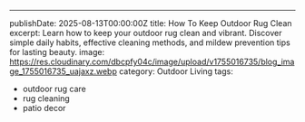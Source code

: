 ---
publishDate: 2025-08-13T00:00:00Z
title: How To Keep Outdoor Rug Clean
excerpt: Learn how to keep your outdoor rug clean and vibrant. Discover simple daily habits, effective cleaning methods, and mildew prevention tips for lasting beauty.
image: https://res.cloudinary.com/dbcpfy04c/image/upload/v1755016735/blog_image_1755016735_uajaxz.webp
category: Outdoor Living
tags:
  - outdoor rug care
  - rug cleaning
  - patio decor